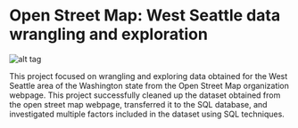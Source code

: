 # Open Street Map: West Seattle data wrangling and exploration
![alt tag](https://engineeringtheory.files.wordpress.com/2016/03/open-street-map.jpg?w=800)

This project focused on wrangling and exploring data obtained for the West Seattle area of the Washington state from the Open Street Map organization webpage. This project successfully cleaned up the dataset obtained from the open street map webpage, transferred it to the SQL database, and investigated multiple factors included in the dataset using SQL techniques.
